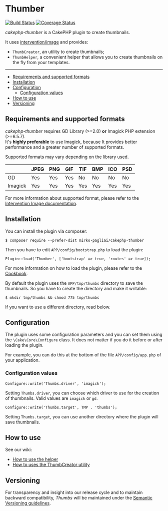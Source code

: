 # Thumber

[![Build Status](https://travis-ci.org/mirko-pagliai/cakephp-thumber.svg?branch=master)](https://travis-ci.org/mirko-pagliai/cakephp-thumber)
[![Coverage Status](https://img.shields.io/codecov/c/github/mirko-pagliai/cakephp-thumber.svg?style=flat-square)](https://codecov.io/github/mirko-pagliai/cakephp-thumber)

*cakephp-thumber* is a CakePHP plugin to create thumbnails.  

It uses [intervention/image](https://github.com/Intervention/image) and provides:
* `ThumbCreator`, an utility to create thumbnails;
* `ThumbHelper`, a convenient helper that allows you to create thumbnails on the fly from your templates.

***

  * [Requirements and supported formats](#requirements-and-supported-formats)
  * [Installation](#installation)
  * [Configuration](#configuration)
    + [Configuration values](#configuration-values)
  * [How to use](#how-to-use)
  * [Versioning](#versioning)

## Requirements and supported formats
*cakephp-thumber* requires GD Library (>=2.0) **or** Imagick PHP extension (>=6.5.7).  
It's **highly preferable** to use Imagick, because It provides better performance and a greater number of supported formats.

Supported formats may vary depending on the library used.

|         | JPEG | PNG | GIF | TIF | BMP | ICO | PSD |
|---------|------|-----|-----|-----|-----|-----|-----|
| GD      | Yes  | Yes | Yes | No  | No  | No  | No  |
| Imagick | Yes  | Yes | Yes | Yes | Yes | Yes | Yes |

For more information about supported format, please refer to the [Intervention Image documentation](http://image.intervention.io/getting_started/formats).

## Installation
You can install the plugin via composer:

    $ composer require --prefer-dist mirko-pagliai/cakephp-thumber
    
Then you have to edit `APP/config/bootstrap.php` to load the plugin:

    Plugin::load('Thumber', ['bootstrap' => true, 'routes' => true]);

For more information on how to load the plugin, please refer to the [Cookbook](http://book.cakephp.org/3.0/en/plugins.html#loading-a-plugin).
    
By default the plugin uses the `APP/tmp/thumbs` directory to save the thumbnails. So you have to create the directory and make it writable:

    $ mkdir tmp/thumbs && chmod 775 tmp/thumbs

If you want to use a different directory, read below.

## Configuration
The plugin uses some configuration parameters and you can set them using the 
`\Cake\Core\Configure` class. It does not matter if you do it before or after
loading the plugin.

For example, you can do this at the bottom of the file `APP/config/app.php`
of your application.

### Configuration values

    Configure::write('Thumbs.driver', 'imagick');
    
Setting `Thumbs.driver`, you can choose which driver to use for the creation of thumbnails. Valid values are `imagick` or `gd`.

    Configure::write('Thumbs.target', TMP . 'thumbs');
    
Setting `Thumbs.target`, you can use another directory where the plugin will save thumbnails.

## How to use
See our wiki:
* [How to use the helper](https://github.com/mirko-pagliai/cakephp-thumber/wiki/How-to-use-the-helper)
* [How to uses the ThumbCreator utility](https://github.com/mirko-pagliai/cakephp-thumber/wiki/How-to-uses-the-ThumbCreator-utility)

## Versioning
For transparency and insight into our release cycle and to maintain backward 
compatibility, *Thumbs* will be maintained under the 
[Semantic Versioning guidelines](http://semver.org).
